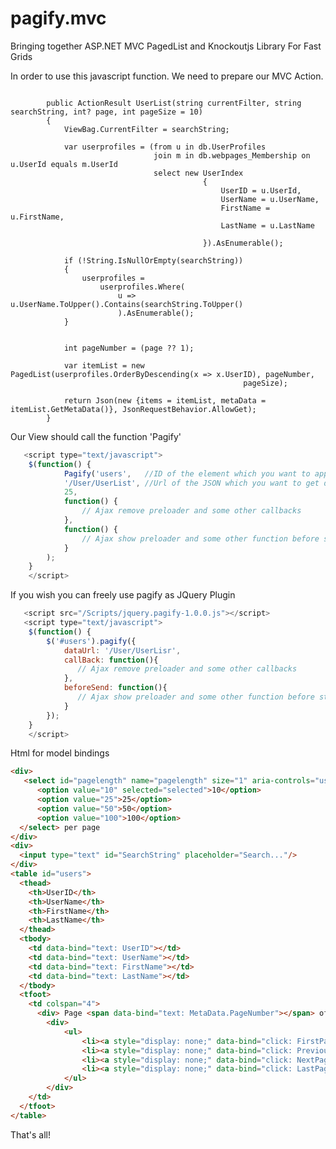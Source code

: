 pagify.mvc
==========

Bringing together ASP.NET MVC PagedList and Knockoutjs Library For Fast Grids


In order to use this javascript function. We need to prepare our MVC Action. 
<pre><code>
        public ActionResult UserList(string currentFilter, string searchString, int? page, int pageSize = 10)
        {
            ViewBag.CurrentFilter = searchString;

            var userprofiles = (from u in db.UserProfiles
                                join m in db.webpages_Membership on u.UserId equals m.UserId
                                select new UserIndex
                                           {
                                               UserID = u.UserId,
                                               UserName = u.UserName,
                                               FirstName = u.FirstName,
                                               LastName = u.LastName

                                           }).AsEnumerable();

            if (!String.IsNullOrEmpty(searchString))
            {
                userprofiles =
                    userprofiles.Where(
                        u =>  u.UserName.ToUpper().Contains(searchString.ToUpper()
                        ).AsEnumerable();
            }


            int pageNumber = (page ?? 1);

            var itemList = new PagedList<UserIndex>(userprofiles.OrderByDescending(x => x.UserID), pageNumber,
                                                    pageSize);

            return Json(new {items = itemList, metaData = itemList.GetMetaData()}, JsonRequestBehavior.AllowGet);
        }
</code></pre>
Our View should call the function 'Pagify'
```javascript
   <script type="text/javascript">
    $(function() {
            Pagify('users',   //ID of the element which you want to apply bindings
            '/User/UserList', //Url of the JSON which you want to get data
            25,
            function() {
                // Ajax remove preloader and some other callbacks              
            },
            function() {
                // Ajax show preloader and some other function before start
            }
        );
    }
    </script>
```     
If you wish you can freely use pagify as JQuery Plugin
```javascript
   <script src="/Scripts/jquery.pagify-1.0.0.js"></script>
   <script type="text/javascript">
    $(function() {
        $('#users').pagify({
            dataUrl: '/User/UserLisr',
            callBack: function(){
               // Ajax remove preloader and some other callbacks  
            },
            beforeSend: function(){
               // Ajax show preloader and some other function before start
            }
        });
    }
    </script>
```  
Html for model bindings
```html
<div>
   <select id="pagelength" name="pagelength" size="1" aria-controls="users">
      <option value="10" selected="selected">10</option>
      <option value="25">25</option>
      <option value="50">50</option>
      <option value="100">100</option>
  </select> per page
</div>
<div>
  <input type="text" id="SearchString" placeholder="Search..."/>
</div>
<table id="users">
  <thead>
    <th>UserID</th>
    <th>UserName</th>
    <th>FirstName</th>
    <th>LastName</th>
  </thead>
  <tbody>
    <td data-bind="text: UserID"></td>
    <td data-bind="text: UserName"></td>
    <td data-bind="text: FirstName"></td>
    <td data-bind="text: LastName"></td>
  </tbody>
  <tfoot>
    <td colspan="4">
      <div> Page <span data-bind="text: MetaData.PageNumber"></span> of <span data-bind="text: MetaData.PageCount"></span></div>
        <div>
            <ul>
                <li><a style="display: none;" data-bind="click: FirstPage, visible: MetaData.HasPreviousPage" href="javascript:void(0);">First</a></li>
                <li><a style="display: none;" data-bind="click: PreviousPage, visible: MetaData.HasPreviousPage" href="javascript:void(0);">← Prev</a></li>
                <li><a style="display: none;" data-bind="click: NextPage, visible: MetaData.HasNextPage" href="javascript:void(0);">Next →</a></li>
                <li><a style="display: none;" data-bind="click: LastPage, visible: MetaData.HasNextPage" href="javascript:void(0);">Last</a></li>
            </ul>
        </div>
    </td>
  </tfoot>
</table>
``` 
That's all! 
